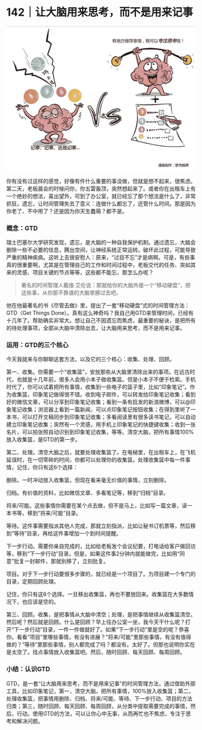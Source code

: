 # 142｜让大脑用来思考，而不是用来记事

![](img/759228930eda69d795fa0fc76d1c1ca1.jpg)

你有没有过这样的感觉，好像有件什么重要的事没做，但就是想不起来，很焦虑。第二天，老板晨会的时候问你，你五雷轰顶，突然想起来了。或者你在出租车上有一个绝妙的想法，喜出望外，可到了办公室，就已经忘了那个想法是什么了，非常抓狂。遗忘，让时间管理失去了意义：连做什么都忘了，还管什么时间。那是因为你老了、不中用了？还是因为你天生蠢萌？都不是。

### 概念：GTD

瑞士巴塞尔大学研究发现，遗忘，是大脑的一种自我保护机制。通过遗忘，大脑会删除一些不必要的信息，腾出空间，让神经系统正常运转。破坏此过程，可能导致严重的精神疾病。这听上去很安慰人：原来，“过目不忘”才是病啊。可是，有些事真的很重要啊，尤其是在管理自己的工作和时间过程中，老板交代的任务、突如其来的灵感、项目关键的节点等等，这些都不能忘，那怎么办呢？

> 著名的时间管理人戴维·艾伦说：那就给你的大脑外接一个“移动硬盘”，把这些事，从你那不靠谱的大脑里挪过去吧。

他在他最著名的书《尽管去做》里，提出了一套“移动硬盘”式的时间管理方法：GTD（Get Things Done）。真有这么神奇吗？我自己用GTD来管理时间，已经有十几年了。帮助确实非常大。想让自己不因遗忘而焦虑，最重要的秘诀，是把所有的待处理事项，全部从大脑中清除出去，让大脑用来思考，而不是用来记事。

### 运用：GTD的三个核心

今天我就来与你聊聊这套方法，以及它的三个核心：收集、处理、回顾。

第一、收集。你需要一个“收集篮”，安放那些从大脑里清除出来的事项。在远古时代，也就是十几年前，很多人会用小本子做收集篮。但是小本子不便于检索。手机时代了，你可以试着把所有事情，收集到一些电子的篮子里，比如“印象笔记”。作为收集篮，印象笔记做得很不错。收到电子邮件，可以转发给印象笔记收集；看到好的微信文章，可以分享到印象笔记收集；看到一条有启发的新浪微博，可以@印象笔记收集；浏览器上看到一篇新闻，可以点印象笔记按钮收集；在得到里听了一本书，可以打开文稿同步到印象笔记收集；多看阅读里有很多读书笔记，可以自动建立印象笔记收集；突然有一个灵感，用手机上印象笔记的快捷键收集；收到一张名片，可以拍张照自动识别到印象笔记收集，等等。清空大脑，把所有事情100%放入收集篮，是GTD的第一步。

第二、处理。清空大脑之后，就要处理收集篮了。在电梯里，在出租车上，在飞机延误时，在一切零碎的时间，你都可以处理你的收集篮。处理收集篮中每一件事情，记住，你只有这6个选择：

删除。一时冲动放入收集篮，但现在看来毫无价值的事情，立刻删除。

归档。有价值的资料，比如微信文章、多看笔记等，移到“归档”目录。

将来/可能。这些事情你需要在某个点去做，但不是马上，比如写一篇文章，读一本书等，移到“将来/可能”目录。

等待。这件事需要指派其他人完成，那就立刻指派，比如让秘书订机票等，然后移到“等待”目录，再给这件事增加一个到时间提醒。

下一步行动。需要你亲自完成的，比如给老板发个会议纪要，打电话给客户做回访等，移到“下一步行动”目录。但是，如果这件事2分钟内就能做完，比如用“同意”批复一封邮件，那就别移了，立刻批复。

项目。对于下一步行动要很多步骤的，就已经是一个项目了。为项目建一个专门的目录，定期回顾处理。

记住，你只有这6个选择。一旦移出收集篮，再也不要放回来。收集篮在大多数情况下，也应该是空的。

第三、回顾。收集，是把事情从大脑中清空；处理，是把事情继续从收集篮清空。然后呢？然后就是回顾。什么是回顾？早上往办公室一坐，我今天干什么呢？打开“下一步行动”目录，一件一件做就好了。如果“下一步行动”里是空的呢？恭喜你。看看“项目”里哪些事情，有没有进展？“将来/可能”里那些事情，有没有值得做的？“等待”里那些事情，别人都完成了吗？都没有。太好了。但那也说明你实在是太空了。找点事情放入收集篮吧。然后，随时回顾、每天回顾、每周回顾。

### 小结：认识GTD

GTD，是一套“让大脑用来思考，而不是用来记事”的时间管理方法，通过借助外部工具，比如印象笔记，第一，清空大脑，把所有事情，100%放入收集篮；第二，处理收集篮，把事情用删除、归档、将来/可能、等待、下一步行动、项目的方法归类；第三，随时回顾、每天回顾、每周回顾，从分类中提取需要完成的事情，然后，行动。使用GTD的方法，可以让你心中无事，从而再忙也不焦虑，专注于思考和解决问题。